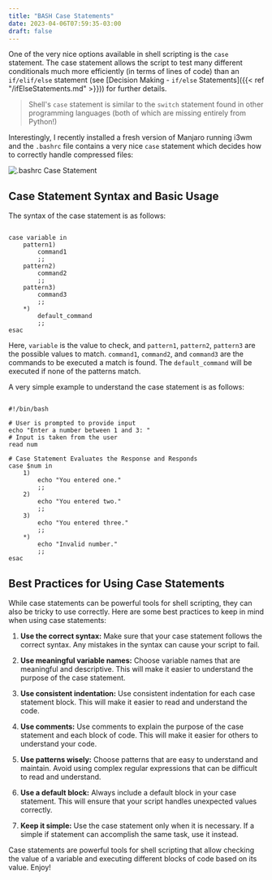 ```yaml
---
title: "BASH Case Statements"
date: 2023-04-06T07:59:35-03:00
draft: false
---
```


One of the very nice options available in shell scripting is the `case` statement.  The case statement allows the script to test many different conditionals much more efficiently (in terms of lines of code) than an `if/elif/else` statement (see [Decision Making - `if/else` Statements]({{< ref "/ifElseStatements.md" >}})) for further details.  

> Shell's `case` statement is similar to the `switch` statement found in other programming languages (both of which are missing entirely from Python!)

Interestingly, I recently installed a fresh version of Manjaro running i3wm and the `.bashrc` file contains a very nice `case` statement which decides how to correctly handle compressed files:

![.bashrc Case Statement](https://learn-enterprise-linux.com/images/caseStatement.png)

## Case Statement Syntax and Basic Usage

The syntax of the case statement is as follows:

``` shell

case variable in
    pattern1)
        command1
        ;;
    pattern2)
        command2
        ;;
    pattern3)
        command3
        ;;
    *)
        default_command
        ;;
esac

```

Here, `variable` is the value to check, and `pattern1`, `pattern2`, `pattern3` are the possible values to match. `command1`, `command2`, and `command3` are the commands to be executed a match is found.  The `default_command` will be executed if none of the patterns match.  

A very simple example to understand the case statement is as follows:

``` shell 

#!/bin/bash

# User is prompted to provide input
echo "Enter a number between 1 and 3: "
# Input is taken from the user
read num

# Case Statement Evaluates the Response and Responds
case $num in
    1)
        echo "You entered one."
        ;;
    2)
        echo "You entered two."
        ;;
    3)
        echo "You entered three."
        ;;
    *)
        echo "Invalid number."
        ;;
esac
```

## Best Practices for Using Case Statements

While case statements can be powerful tools for shell scripting, they can also be tricky to use correctly. Here are some best practices to keep in mind when using case statements:

1. **Use the correct syntax:** Make sure that your case statement follows the correct syntax. Any mistakes in the syntax can cause your script to fail.

2. **Use meaningful variable names:** Choose variable names that are meaningful and descriptive. This will make it easier to understand the purpose of the case statement.

3. **Use consistent indentation:** Use consistent indentation for each case statement block. This will make it easier to read and understand the code.

4. **Use comments:** Use comments to explain the purpose of the case statement and each block of code. This will make it easier for others to understand your code.

5. **Use patterns wisely:** Choose patterns that are easy to understand and maintain. Avoid using complex regular expressions that can be difficult to read and understand.

6. **Use a default block:** Always include a default block in your case statement. This will ensure that your script handles unexpected values correctly.

7. **Keep it simple:** Use the case statement only when it is necessary. If a simple if statement can accomplish the same task, use it instead.

Case statements are powerful tools for shell scripting that allow checking the value of a variable and executing different blocks of code based on its value. Enjoy!

